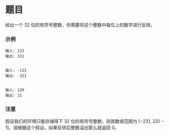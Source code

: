 # 题目
给出一个 32 位的有符号整数，你需要将这个整数中每位上的数字进行反转。

### 示例
```
输入: 123
输出: 321


输入: -123
输出: -321


输入: 120
输出: 21
```

### 注意
假设我们的环境只能存储得下 32 位的有符号整数，则其数值范围为 [−231,  231 − 1]。请根据这个假设，如果反转后整数溢出那么就返回 0。
